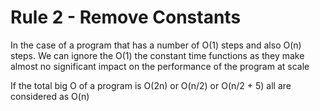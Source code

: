 # Rule 2 - Remove Constants

In the case of a program that has a number of O(1) steps and also O(n) steps. We can ignore the O(1) the constant time functions as they make almost no significant impact on the performance of the program at scale



If the total big O of  a program is O(2n) or O(n/2) or O(n/2 + 5) all are considered as O(n)
